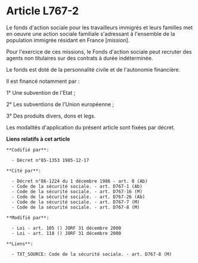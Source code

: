 # Article L767-2

Le fonds d'action sociale pour les travailleurs immigrés et leurs familles met en oeuvre une action sociale familiale
s'adressant à l'ensemble de la population immigrée résidant en France [*mission*].

Pour l'exercice de ces missions, le Fonds d'action sociale peut recruter des agents non titulaires sur des contrats à durée
indéterminée.

Le fonds est doté de la personnalité civile et de l'autonomie financière. 

Il est financé notamment par : 

1° Une subvention de l'Etat ;

2° Les subventions de l'Union européenne ;

3° Des produits divers, dons et legs.

Les modalités d'application du présent article sont fixées par décret.

**Liens relatifs à cet article**

	**Codifié par**:

	  - Décret n°85-1353 1985-12-17

	**Cité par**:

	  - Décret n°86-1224 du 1 décembre 1986 - art. 8 (Ab)
	  - Code de la sécurité sociale. - art. D767-1 (Ab)
	  - Code de la sécurité sociale. - art. D767-16 (M)
	  - Code de la sécurité sociale. - art. D767-26 (Ab)
	  - Code de la sécurité sociale. - art. D767-7 (M)
	  - Code de la sécurité sociale. - art. D767-8 (M)

	**Modifié par**:

	  - Loi - art. 105 () JORF 31 décembre 2000
	  - Loi - art. 118 () JORF 31 décembre 2000

	**Liens**:

	  - TXT_SOURCE: Code de la sécurité sociale. - art. D767-8 (M)

